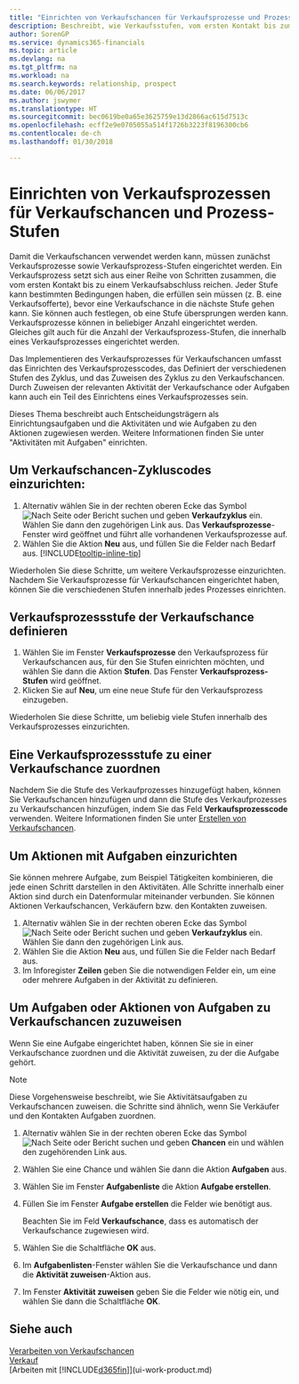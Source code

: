 ```yaml
---
title: "Einrichten von Verkaufschancen für Verkaufsprozesse und Prozess-Stufen| Microsoft Docs"
description: Beschreibt, wie Verkaufsstufen, vom ersten Kontakt bis zum Schliessen definiert, einen Verkaufsprozess erstellt und diesen zu Verkaufschancen in Finance and Operations, Business edition zuweist.
author: SorenGP
ms.service: dynamics365-financials
ms.topic: article
ms.devlang: na
ms.tgt_pltfrm: na
ms.workload: na
ms.search.keywords: relationship, prospect
ms.date: 06/06/2017
ms.author: jswymer
ms.translationtype: HT
ms.sourcegitcommit: bec0619be0a65e3625759e13d2866ac615d7513c
ms.openlocfilehash: ecff2e9e0705055a514f1726b3223f8196300cb6
ms.contentlocale: de-ch
ms.lasthandoff: 01/30/2018

---
```

# <a name="set-up-opportunity-sales-cycles-and-cycle-stages"></a>Einrichten von Verkaufsprozessen für Verkaufschancen und Prozess-Stufen
Damit die Verkaufschancen verwendet werden kann, müssen zunächst Verkaufsprozesse sowie Verkaufsprozess-Stufen eingerichtet werden. Ein Verkaufsprozess setzt sich aus einer Reihe von Schritten zusammen, die vom ersten Kontakt bis zu einem Verkaufsabschluss reichen. Jeder Stufe kann bestimmten Bedingungen haben, die erfüllen sein müssen (z. B. eine Verkaufsofferte), bevor eine Verkaufschance in die nächste Stufe gehen kann. Sie können auch festlegen, ob eine Stufe übersprungen werden kann. Verkaufsprozesse können in beliebiger Anzahl eingerichtet werden. Gleiches gilt auch für die Anzahl der Verkaufsprozess-Stufen, die innerhalb eines Verkaufsprozesses eingerichtet werden.

Das Implementieren des Verkaufsprozesses für Verkaufschancen umfasst das Einrichten des Verkaufsprozesscodes, das Definiert der verschiedenen Stufen des Zyklus, und das Zuweisen des Zyklus zu den Verkaufschancen. Durch Zuweisen der relevanten Aktivität der Verkaufschance oder Aufgaben kann auch ein Teil des Einrichtens eines Verkaufsprozesses sein.

Dieses Thema beschreibt auch Entscheidungsträgern als Einrichtungsaufgaben und die Aktivitäten und wie Aufgaben zu den Aktionen zugewiesen werden. Weitere Informationen finden Sie unter "Aktivitäten mit Aufgaben" einrichten.

## <a name="to-set-up-opportunity-sales-cycle-codes"></a>Um Verkaufschancen-Zykluscodes einzurichten:
1. Alternativ wählen Sie in der rechten oberen Ecke das Symbol ![Nach Seite oder Bericht suchen](media/ui-search/search_small.png "Nach Seite oder Bericht suchen") und geben **Verkaufzyklus** ein. Wählen Sie dann den zugehörigen Link aus. Das **Verkaufsprozesse**-Fenster wird geöffnet und führt alle vorhandenen Verkaufsprozesse auf.
2. Wählen Sie die Aktion **Neu** aus, und füllen Sie die Felder nach Bedarf aus. [!INCLUDE[tooltip-inline-tip](includes/tooltip-inline-tip_md.md)]

Wiederholen Sie diese Schritte, um weitere Verkaufsprozesse einzurichten. Nachdem Sie Verkaufsprozesse für Verkaufschancen eingerichtet haben, können Sie die verschiedenen Stufen innerhalb jedes Prozesses einrichten.

## <a name="to-define-opportunity-sales-cycle-stages"></a>Verkaufsprozessstufe der Verkaufschance definieren
1. Wählen Sie im Fenster **Verkaufsprozesse** den Verkaufsprozess für Verkaufschancen aus, für den Sie Stufen einrichten möchten, und wählen Sie dann die Aktion **Stufen**. Das Fenster **Verkaufsprozess-Stufen** wird geöffnet.
2. Klicken Sie auf **Neu**, um eine neue Stufe für den Verkaufsprozess einzugeben.

Wiederholen Sie diese Schritte, um beliebig viele Stufen innerhalb des Verkaufsprozesses einzurichten.

## <a name="to-assign-stage-cycles-to-opportunities"></a>Eine Verkaufsprozessstufe zu einer Verkaufschance zuordnen
Nachdem Sie die Stufe des Verkaufprozesses hinzugefügt haben, können Sie Verkaufschancen hinzufügen und dann die Stufe des Verkaufprozesses zu Verkaufschancen hinzufügen, indem Sie das Feld **Verkaufsprozesscode** verwenden. Weitere Informationen finden Sie unter [Erstellen von Verkaufschancen](marketing-how-create-opportunities.md).

## <a name="to-set-up-activities-with-tasks"></a>Um Aktionen mit Aufgaben einzurichten
Sie können mehrere Aufgabe, zum Beispiel Tätigkeiten kombinieren, die jede einen Schritt darstellen in den Aktivitäten. Alle Schritte innerhalb einer Aktion sind durch ein Datenformular miteinander verbunden. Sie können Aktionen Verkaufschancen, Verkäufern bzw. den Kontakten zuweisen.

1. Alternativ wählen Sie in der rechten oberen Ecke das Symbol ![Nach Seite oder Bericht suchen](media/ui-search/search_small.png "Nach Seite oder Bericht suchen") und geben **Verkaufzyklus** ein. Wählen Sie dann den zugehörigen Link aus.
2. Wählen Sie die Aktion **Neu** aus, und füllen Sie die Felder nach Bedarf aus.
3. Im Inforegister **Zeilen** geben Sie die notwendigen Felder ein, um eine oder mehrere Aufgaben in der Aktivität zu definieren.

## <a name="to-assign-tasks-or-activities-of-tasks-to-opportunities"></a>Um Aufgaben oder Aktionen von Aufgaben zu Verkaufschancen zuzuweisen
Wenn Sie eine Aufgabe eingerichtet haben, können Sie sie in einer Verkaufschance zuordnen und die Aktivität zuweisen, zu der die Aufgabe gehört.

> [!NOTE]  
>   Diese Vorgehensweise beschreibt, wie Sie Aktivitätsaufgaben zu Verkaufschancen zuweisen. die Schritte sind ähnlich, wenn Sie Verkäufer und den Kontakten Aufgaben zuordnen.

1. Alternativ wählen Sie in der rechten oberen Ecke das Symbol ![Nach Seite oder Bericht suchen](media/ui-search/search_small.png "Nach Seite oder Bericht suchen") und geben **Chancen** ein und wählen den zugehörenden Link aus.
2. Wählen Sie eine Chance und wählen Sie dann die Aktion **Aufgaben** aus.
3. Wählen Sie im Fenster **Aufgabenliste** die Aktion **Aufgabe erstellen**.
4.  Füllen Sie im Fenster **Aufgabe erstellen** die Felder wie benötigt aus.

    Beachten Sie im Feld **Verkaufschance**, dass es automatisch der Verkaufschance zugewiesen wird.
5. Wählen Sie die Schaltfläche **OK** aus.
6. Im **Aufgabenlisten**-Fenster wählen Sie die Verkaufschance und dann die **Aktivität zuweisen**-Aktion aus.
7. Im Fenster **Aktivität zuweisen** geben Sie die Felder wie nötig ein, und wählen Sie dann die Schaltfläche **OK**.

## <a name="see-also"></a>Siehe auch
[Verarbeiten von Verkaufschancen](marketing-processing-sales-opportunities.md)  
[Verkauf](sales-manage-sales.md)  
[Arbeiten mit [!INCLUDE[d365fin](includes/d365fin_md.md)]](ui-work-product.md)

